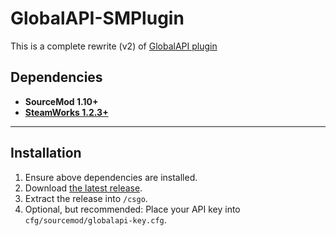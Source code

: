 # GlobalAPI-SMPlugin
This is a complete rewrite (v2) of [GlobalAPI plugin](https://bitbucket.org/kztimerglobalteam/globalrecordssmplugin/src/master/)

## **Dependencies**

* **SourceMod 1.10+**
* **[SteamWorks 1.2.3+](https://forums.alliedmods.net/showthread.php?t=229556)**

---

## **Installation**
1. Ensure above dependencies are installed.
2. Download [the latest release](https://bitbucket.org/kztimerglobalteam/globalapi-smplugin/downloads/GlobalAPI-latest.zip).
3. Extract the release into `/csgo`.
4. Optional, but recommended: Place your API key into `cfg/sourcemod/globalapi-key.cfg`.